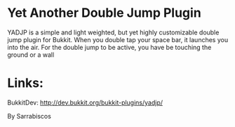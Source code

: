Yet Another Double Jump Plugin
==============================
YADJP is a simple and light weighted, but yet highly customizable double jump plugin for Bukkit. When you double tap your space bar, it launches you into the air. For the double jump to be active, you have be touching the ground or a wall

Links:
==============================
  BukkitDev: http://dev.bukkit.org/bukkit-plugins/yadjp/
  
By Sarrabiscos
